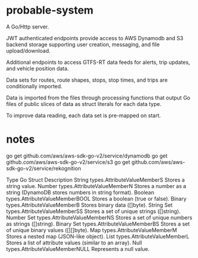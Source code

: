 # probable-system

A Go/Http server.

JWT authenticated endpoints provide access to AWS Dynamodb and S3 backend storage supporting user creation, messaging, and file upload/download.

Additional endpoints to access GTFS-RT data feeds for alerts, trip updates, and vehicle position data.

Data sets for routes, route shapes, stops, stop times, and trips are conditionally imported.

Data is imported from the files through processing functions that output Go files of public slices of data as struct literals for each data type.

To improve data reading, each data set is pre-mapped on start.

# notes

go get github.com/aws/aws-sdk-go-v2/service/dynamodb
go get github.com/aws/aws-sdk-go-v2/service/s3
go get github.com/aws/aws-sdk-go-v2/service/rekognition

Type	Go Struct	Description
String	types.AttributeValueMemberS	Stores a string value.
Number	types.AttributeValueMemberN	Stores a number as a string (DynamoDB stores numbers in string format).
Boolean	types.AttributeValueMemberBOOL	Stores a boolean (true or false).
Binary	types.AttributeValueMemberB	Stores binary data ([]byte).
String Set	types.AttributeValueMemberSS	Stores a set of unique strings ([]string).
Number Set	types.AttributeValueMemberNS	Stores a set of unique numbers as strings ([]string).
Binary Set	types.AttributeValueMemberBS	Stores a set of unique binary values ([][]byte).
Map	types.AttributeValueMemberM	Stores a nested map (JSON-like object).
List	types.AttributeValueMemberL	Stores a list of attribute values (similar to an array).
Null	types.AttributeValueMemberNULL	Represents a null value.